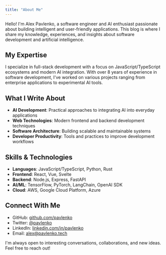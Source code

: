 ```yaml
---
title: "About Me"
---
```


Hello! I'm Alex Pavlenko, a software engineer and AI enthusiast passionate about building intelligent and user-friendly applications. This blog is where I share my knowledge, experiences, and insights about software development and artificial intelligence.

## My Expertise

I specialize in full-stack development with a focus on JavaScript/TypeScript ecosystems and modern AI integration. With over 8 years of experience in software development, I've worked on various projects ranging from enterprise applications to experimental AI tools.

## What I Write About

- **AI Development**: Practical approaches to integrating AI into everyday applications
- **Web Technologies**: Modern frontend and backend development techniques
- **Software Architecture**: Building scalable and maintainable systems
- **Developer Productivity**: Tools and practices to improve development workflows

## Skills & Technologies

- **Languages**: JavaScript/TypeScript, Python, Rust
- **Frontend**: React, Vue, Svelte
- **Backend**: Node.js, Express, FastAPI
- **AI/ML**: TensorFlow, PyTorch, LangChain, OpenAI SDK
- **Cloud**: AWS, Google Cloud Platform, Azure

## Connect With Me

- GitHub: [github.com/pavlenko](https://github.com/pavlenko)
- Twitter: [@pavlenko](https://twitter.com/pavlenko)
- LinkedIn: [linkedin.com/in/pavlenko](https://linkedin.com/in/pavlenko)
- Email: alex@pavlenko.tech

I'm always open to interesting conversations, collaborations, and new ideas. Feel free to reach out! 